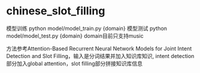 # chinese_slot_filling
模型训练 python model/model_train.py {domain}
模型测试 python model/model_test.py {domain}
domain目前只支持music

方法参考Attention-Based Recurrent Neural Network Models for Joint Intent Detection and Slot Filling，输入是分词结果并加入知识库知识, intent detection部分加入global attention，slot filling部分拼接知识库信息
